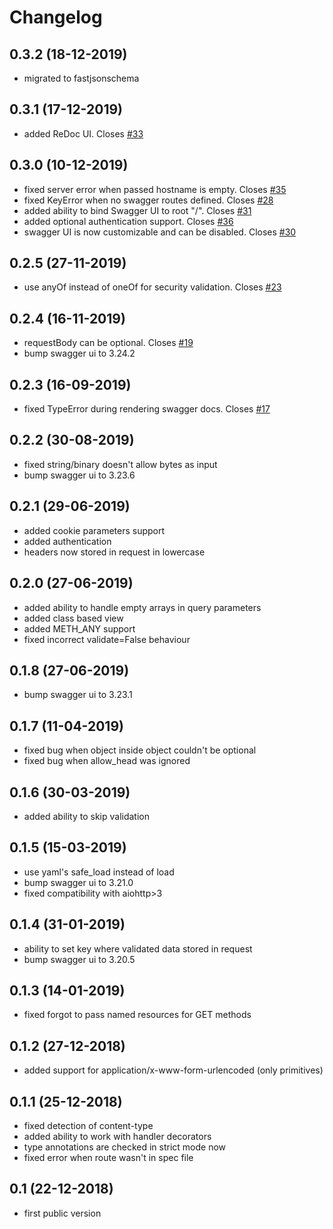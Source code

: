 # Changelog

## 0.3.2 (18-12-2019)
- migrated to fastjsonschema

## 0.3.1 (17-12-2019)
- added ReDoc UI. Closes [#33](https://github.com/hh-h/aiohttp-swagger3/issues/33)

## 0.3.0 (10-12-2019)
- fixed server error when passed hostname is empty. Closes [#35](https://github.com/hh-h/aiohttp-swagger3/issues/35)
- fixed KeyError when no swagger routes defined. Closes [#28](https://github.com/hh-h/aiohttp-swagger3/issues/28)
- added ability to bind Swagger UI to root "/". Closes [#31](https://github.com/hh-h/aiohttp-swagger3/issues/31)
- added optional authentication support. Closes [#36](https://github.com/hh-h/aiohttp-swagger3/issues/36)
- swagger UI is now customizable and can be disabled. Closes [#30](https://github.com/hh-h/aiohttp-swagger3/issues/30)

## 0.2.5 (27-11-2019)
- use anyOf instead of oneOf for security validation. Closes [#23](https://github.com/hh-h/aiohttp-swagger3/issues/23)

## 0.2.4 (16-11-2019)
- requestBody can be optional. Closes [#19](https://github.com/hh-h/aiohttp-swagger3/issues/19)
- bump swagger ui to 3.24.2

## 0.2.3 (16-09-2019)
- fixed TypeError during rendering swagger docs. Closes [#17](https://github.com/hh-h/aiohttp-swagger3/issues/17)

## 0.2.2 (30-08-2019)
- fixed string/binary doesn't allow bytes as input
- bump swagger ui to 3.23.6

## 0.2.1 (29-06-2019)
- added cookie parameters support
- added authentication
- headers now stored in request in lowercase

## 0.2.0 (27-06-2019)
- added ability to handle empty arrays in query parameters
- added class based view
- added METH_ANY support
- fixed incorrect validate=False behaviour

## 0.1.8 (27-06-2019)
- bump swagger ui to 3.23.1

## 0.1.7 (11-04-2019)
- fixed bug when object inside object couldn't be optional
- fixed bug when allow_head was ignored

## 0.1.6 (30-03-2019)
- added ability to skip validation

## 0.1.5 (15-03-2019)
- use yaml's safe_load instead of load
- bump swagger ui to 3.21.0
- fixed compatibility with aiohttp>3

## 0.1.4 (31-01-2019)
- ability to set key where validated data stored in request
- bump swagger ui to 3.20.5

## 0.1.3 (14-01-2019)
- fixed forgot to pass named resources for GET methods

## 0.1.2 (27-12-2018)
- added support for application/x-www-form-urlencoded (only primitives)

## 0.1.1 (25-12-2018)
- fixed detection of content-type
- added ability to work with handler decorators
- type annotations are checked in strict mode now
- fixed error when route wasn't in spec file

## 0.1 (22-12-2018)
- first public version